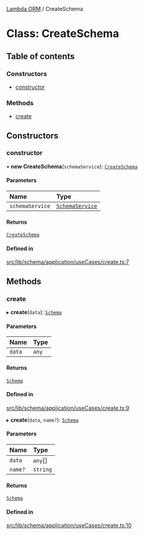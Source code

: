 [Lambda ORM](../README.md) / CreateSchema

# Class: CreateSchema

## Table of contents

### Constructors

- [constructor](CreateSchema.md#constructor)

### Methods

- [create](CreateSchema.md#create)

## Constructors

### constructor

• **new CreateSchema**(`schemaService`): [`CreateSchema`](CreateSchema.md)

#### Parameters

| Name | Type |
| :------ | :------ |
| `schemaService` | [`SchemaService`](SchemaService.md) |

#### Returns

[`CreateSchema`](CreateSchema.md)

#### Defined in

[src/lib/schema/application/useCases/create.ts:7](https://github.com/lambda-orm/lambdaorm-base/blob/3925a87/src/lib/schema/application/useCases/create.ts#L7)

## Methods

### create

▸ **create**(`data`): [`Schema`](../interfaces/Schema.md)

#### Parameters

| Name | Type |
| :------ | :------ |
| `data` | `any` |

#### Returns

[`Schema`](../interfaces/Schema.md)

#### Defined in

[src/lib/schema/application/useCases/create.ts:9](https://github.com/lambda-orm/lambdaorm-base/blob/3925a87/src/lib/schema/application/useCases/create.ts#L9)

▸ **create**(`data`, `name?`): [`Schema`](../interfaces/Schema.md)

#### Parameters

| Name | Type |
| :------ | :------ |
| `data` | `any`[] |
| `name?` | `string` |

#### Returns

[`Schema`](../interfaces/Schema.md)

#### Defined in

[src/lib/schema/application/useCases/create.ts:10](https://github.com/lambda-orm/lambdaorm-base/blob/3925a87/src/lib/schema/application/useCases/create.ts#L10)
